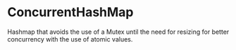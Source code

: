 # ConcurrentHashMap
Hashmap that avoids the use of a Mutex until the need for resizing for better concurrency with the use of atomic values.
